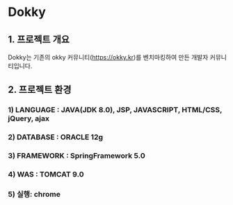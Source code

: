 # Dokky 

## 1. 프로젝트 개요

Dokky는 기존의 okky 커뮤니티(https://okky.kr)를 벤치마킹하여 만든 개발자 커뮤니티입니다.

## 2. 프로젝트 환경
  ### 1) LANGUAGE : JAVA(JDK 8.0), JSP, JAVASCRIPT, HTML/CSS, jQuery, ajax
  ### 2) DATABASE : ORACLE 12g
  ### 3) FRAMEWORK : SpringFramework 5.0
  ### 4) WAS : TOMCAT 9.0
  ### 5) 실행: chrome





